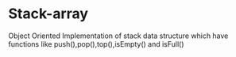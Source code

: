 # Stack-array
Object Oriented Implementation of stack data structure which have functions like push(),pop(),top(),isEmpty() and isFull()
